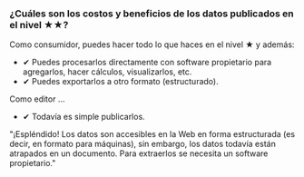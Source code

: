 ### ¿Cu&aacute;les son los costos y beneficios de los datos publicados en el nivel <span class="stars-inline">&#x2605;&#x2605;</span>?

Como consumidor, puedes hacer todo lo que haces en el nivel <span class="stars-inline">&#x2605;</span> y adem&aacute;s:

- &#10004; Puedes procesarlos directamente con software propietario para agregarlos, hacer c&aacute;lculos, visualizarlos, etc.
- &#10004; Puedes exportarlos a otro formato (estructurado).

Como editor &hellip;

- &#10004; Todav&iacute;a es simple publicarlos.

"¡Espl&eacute;ndido! Los datos son accesibles en la Web en forma estructurada (es decir, en formato para m&aacute;quinas), sin embargo, los datos todav&iacute;a est&aacute;n atrapados en un documento. Para extraerlos se necesita un software propietario."
